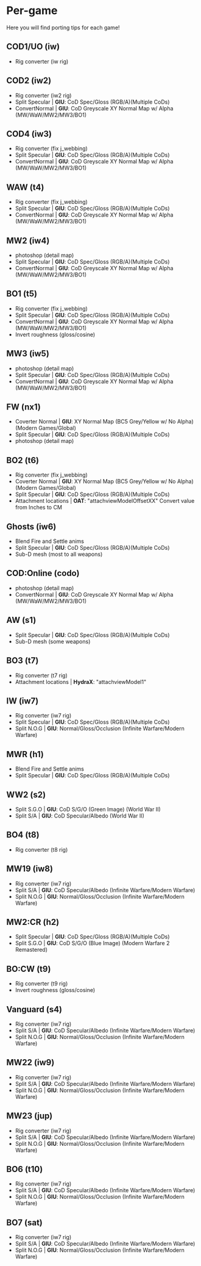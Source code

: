 # Per-game

Here you will find porting tips for each game!

## COD1/UO (iw)

- Rig converter (iw rig)

## COD2 (iw2)

- Rig converter (iw2 rig)
- Split Specular | **GIU**: CoD Spec/Gloss (RGB/A)(Multiple CoDs)
- ConvertNormal | **GIU**: CoD Greyscale XY Normal Map w/ Alpha (MW/WaW/MW2/MW3/BO1)


## COD4 (iw3)

- Rig converter (fix j_webbing)
- Split Specular | **GIU**: CoD Spec/Gloss (RGB/A)(Multiple CoDs)
- ConvertNormal | **GIU**: CoD Greyscale XY Normal Map w/ Alpha (MW/WaW/MW2/MW3/BO1)


## WAW (t4)

- Rig converter (fix j_webbing)
- Split Specular | **GIU**: CoD Spec/Gloss (RGB/A)(Multiple CoDs)
- ConvertNormal | **GIU**: CoD Greyscale XY Normal Map w/ Alpha (MW/WaW/MW2/MW3/BO1)


## MW2 (iw4)

- photoshop (detail map)
- Split Specular | **GIU**: CoD Spec/Gloss (RGB/A)(Multiple CoDs)
- ConvertNormal | **GIU**: CoD Greyscale XY Normal Map w/ Alpha (MW/WaW/MW2/MW3/BO1)


## BO1 (t5)

- Rig converter (fix j_webbing)
- Split Specular | **GIU**: CoD Spec/Gloss (RGB/A)(Multiple CoDs)
- ConvertNormal | **GIU**: CoD Greyscale XY Normal Map w/ Alpha (MW/WaW/MW2/MW3/BO1)
- Invert roughness (gloss/cosine)


## MW3 (iw5)

- photoshop (detail map)
- Split Specular | **GIU**: CoD Spec/Gloss (RGB/A)(Multiple CoDs)
- ConvertNormal | **GIU**: CoD Greyscale XY Normal Map w/ Alpha (MW/WaW/MW2/MW3/BO1)


## FW (nx1)

- Coverter Normal | **GIU**: XY Normal Map (BC5 Grey/Yellow w/ No Alpha) (Modern Games/Global)
- Split Specular | **GIU**: CoD Spec/Gloss (RGB/A)(Multiple CoDs)
- photoshop (detail map)

## BO2 (t6)

- Rig converter (fix j_webbing)
- Coverter Normal | **GIU**: XY Normal Map (BC5 Grey/Yellow w/ No Alpha) (Modern Games/Global)
- Split Specular | **GIU**: CoD Spec/Gloss (RGB/A)(Multiple CoDs)
- Attachment locations | **OAT**: "attachviewModelOffsetXX" Convert value from Inches to CM

## Ghosts (iw6)

- Blend Fire and Settle anims
- Split Specular | **GIU**: CoD Spec/Gloss (RGB/A)(Multiple CoDs)
- Sub-D mesh (most to all weapons)


## COD:Online (codo)

- photoshop (detail map)
- ConvertNormal | **GIU**: CoD Greyscale XY Normal Map w/ Alpha (MW/WaW/MW2/MW3/BO1)


## AW (s1)

- Split Specular | **GIU**: CoD Spec/Gloss (RGB/A)(Multiple CoDs)
- Sub-D mesh (some weapons)


## BO3 (t7)

- Rig converter (t7 rig)
- Attachment locations | **HydraX**: "attachviewModel1"

## IW (iw7)

- Rig converter (iw7 rig)
- Split Specular | **GIU**: CoD Spec/Gloss (RGB/A)(Multiple CoDs)
- Split N.O.G | **GIU**: Normal/Gloss/Occlusion (Infinite Warfare/Modern Warfare)


## MWR (h1)

- Blend Fire and Settle anims
- Split Specular | **GIU**: CoD Spec/Gloss (RGB/A)(Multiple CoDs)


## WW2 (s2)

- Split S.G.O | **GIU**: CoD S/G/O (Green Image) (World War II)
- Split S/A | **GIU**: CoD Specular/Albedo (World War II)


## BO4 (t8)

- Rig converter (t8 rig)


## MW19 (iw8)

- Rig converter (iw7 rig)
- Split S/A | **GIU**: CoD Specular/Albedo (Infinite Warfare/Modern Warfare)
- Split N.O.G | **GIU**: Normal/Gloss/Occlusion (Infinite Warfare/Modern Warfare)


## MW2:CR (h2)

- Split Specular | **GIU**: CoD Spec/Gloss (RGB/A)(Multiple CoDs)
- Split S.G.O | **GIU**: CoD S/G/O (Blue Image) (Modern Warfare 2 Remastered)


## BO:CW (t9)

- Rig converter (t9 rig)
- Invert roughness (gloss/cosine)


## Vanguard (s4)

- Rig converter (iw7 rig)
- Split S/A | **GIU**: CoD Specular/Albedo (Infinite Warfare/Modern Warfare)
- Split N.O.G | **GIU**: Normal/Gloss/Occlusion (Infinite Warfare/Modern Warfare)


## MW22 (iw9)

- Rig converter (iw7 rig)
- Split S/A | **GIU**: CoD Specular/Albedo (Infinite Warfare/Modern Warfare)
- Split N.O.G | **GIU**: Normal/Gloss/Occlusion (Infinite Warfare/Modern Warfare)


## MW23 (jup)

- Rig converter (iw7 rig)
- Split S/A | **GIU**: CoD Specular/Albedo (Infinite Warfare/Modern Warfare)
- Split N.O.G | **GIU**: Normal/Gloss/Occlusion (Infinite Warfare/Modern Warfare)


## BO6 (t10)

- Rig converter (iw7 rig)
- Split S/A | **GIU**: CoD Specular/Albedo (Infinite Warfare/Modern Warfare)
- Split N.O.G | **GIU**: Normal/Gloss/Occlusion (Infinite Warfare/Modern Warfare)


## BO7 (sat)

- Rig converter (iw7 rig)
- Split S/A | **GIU**: CoD Specular/Albedo (Infinite Warfare/Modern Warfare)
- Split N.O.G | **GIU**: Normal/Gloss/Occlusion (Infinite Warfare/Modern Warfare)